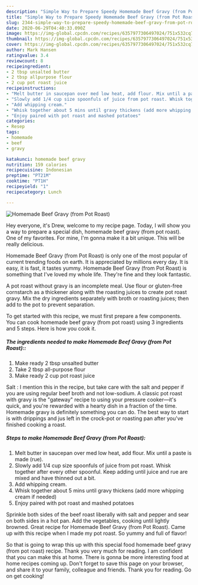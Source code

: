 ```yaml
---
description: "Simple Way to Prepare Speedy Homemade Beef Gravy (from Pot Roast)"
title: "Simple Way to Prepare Speedy Homemade Beef Gravy (from Pot Roast)"
slug: 2344-simple-way-to-prepare-speedy-homemade-beef-gravy-from-pot-roast
date: 2020-06-29T04:40:33.090Z
image: https://img-global.cpcdn.com/recipes/6357977306497024/751x532cq70/homemade-beef-gravy-from-pot-roast-recipe-main-photo.jpg
thumbnail: https://img-global.cpcdn.com/recipes/6357977306497024/751x532cq70/homemade-beef-gravy-from-pot-roast-recipe-main-photo.jpg
cover: https://img-global.cpcdn.com/recipes/6357977306497024/751x532cq70/homemade-beef-gravy-from-pot-roast-recipe-main-photo.jpg
author: Mark Hansen
ratingvalue: 3.4
reviewcount: 8
recipeingredient:
- 2 tbsp unsalted butter
- 2 tbsp allpurpose flour
- 2 cup pot roast juice
recipeinstructions:
- "Melt butter in saucepan over med low heat, add flour. Mix until a paste is made (rue)."
- "Slowly add 1/4 cup size spoonfuls of juice from pot roast. Whisk together after every other spoonful. Keep adding until juice and rue are mixed and have thinned out a bit."
- "Add whipping cream."
- "Whisk together about 5 mins until gravy thickens (add more whipping cream if needed)"
- "Enjoy paired with pot roast and mashed potatoes"
categories:
- Resep
tags:
- homemade
- beef
- gravy

katakunci: homemade beef gravy
nutrition: 159 calories
recipecuisine: Indonesian
preptime: "PT21M"
cooktime: "PT1H"
recipeyield: "1"
recipecategory: Lunch

---
```



![Homemade Beef Gravy (from Pot Roast)](https://img-global.cpcdn.com/recipes/6357977306497024/751x532cq70/homemade-beef-gravy-from-pot-roast-recipe-main-photo.jpg)

Hey everyone, it's Drew, welcome to my recipe page. Today, I will show you a way to prepare a special dish, homemade beef gravy (from pot roast). One of my favorites. For mine, I'm gonna make it a bit unique. This will be really delicious.

Homemade Beef Gravy (from Pot Roast) is only one of the most popular of current trending foods on earth. It is appreciated by millions every day. It is easy, it is fast, it tastes yummy. Homemade Beef Gravy (from Pot Roast) is something that I've loved my whole life. They're fine and they look fantastic.

A pot roast without gravy is an incomplete meal. Use flour or gluten-free cornstarch as a thickener along with the roasting juices to create pot roast gravy. Mix the dry ingredients separately with broth or roasting juices; then add to the pot to prevent separation.


To get started with this recipe, we must first prepare a few components. You can cook homemade beef gravy (from pot roast) using 3 ingredients and 5 steps. Here is how you cook it.

##### The ingredients needed to make Homemade Beef Gravy (from Pot Roast)::

1. Make ready 2 tbsp unsalted butter
1. Take 2 tbsp all-purpose flour
1. Make ready 2 cup pot roast juice


Salt : I mention this in the recipe, but take care with the salt and pepper if you are using regular beef broth and not low-sodium. A classic pot roast with gravy is the &#34;gateway&#34; recipe to using your pressure cooker—it&#39;s quick, and you&#39;re rewarded with a hearty dish in a fraction of the time. Homemade gravy is definitely something you can do. The best way to start is with drippings and jus left in the crock-pot or roasting pan after you&#39;ve finished cooking a roast. 

##### Steps to make Homemade Beef Gravy (from Pot Roast):

1. Melt butter in saucepan over med low heat, add flour. Mix until a paste is made (rue).
1. Slowly add 1/4 cup size spoonfuls of juice from pot roast. Whisk together after every other spoonful. Keep adding until juice and rue are mixed and have thinned out a bit.
1. Add whipping cream.
1. Whisk together about 5 mins until gravy thickens (add more whipping cream if needed)
1. Enjoy paired with pot roast and mashed potatoes


Sprinkle both sides of the beef roast liberally with salt and pepper and sear on both sides in a hot pan. Add the vegetables, cooking until lightly browned. Great recipe for Homemade Beef Gravy (from Pot Roast). Came up with this recipe when I made my pot roast. So yummy and full of flavor! 

So that is going to wrap this up with this special food homemade beef gravy (from pot roast) recipe. Thank you very much for reading. I am confident that you can make this at home. There is gonna be more interesting food at home recipes coming up. Don't forget to save this page on your browser, and share it to your family, colleague and friends. Thank you for reading. Go on get cooking!
